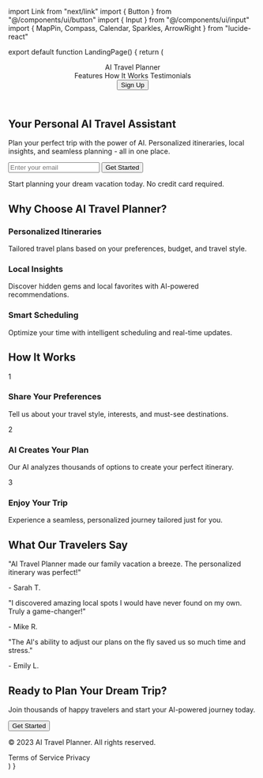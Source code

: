 import Link from "next/link"
import { Button } from "@/components/ui/button"
import { Input } from "@/components/ui/input"
import { MapPin, Compass, Calendar, Sparkles, ArrowRight } from "lucide-react"

export default function LandingPage() {
  return (
    <div className="flex flex-col min-h-screen">
      <header className="px-4 lg:px-6 h-14 flex items-center">
        <Link className="flex items-center justify-center" href="#">
          <Compass className="h-6 w-6" />
          <span className="ml-2 text-2xl font-bold">AI Travel Planner</span>
        </Link>
        <nav className="ml-auto flex gap-4 sm:gap-6">
          <Link className="text-sm font-medium hover:underline underline-offset-4" href="#">
            Features
          </Link>
          <Link className="text-sm font-medium hover:underline underline-offset-4" href="#">
            How It Works
          </Link>
          <Link className="text-sm font-medium hover:underline underline-offset-4" href="#">
            Testimonials
          </Link>
        </nav>
        <Button className="ml-4" variant="outline">
          Sign Up
        </Button>
      </header>
      <main className="flex-1">
        <section className="w-full py-12 md:py-24 lg:py-32 xl:py-48">
          <div className="container px-4 md:px-6">
            <div className="flex flex-col items-center space-y-4 text-center">
              <div className="space-y-2">
                <h1 className="text-3xl font-bold tracking-tighter sm:text-4xl md:text-5xl lg:text-6xl/none">
                  Your Personal AI Travel Assistant
                </h1>
                <p className="mx-auto max-w-[700px] text-gray-500 md:text-xl dark:text-gray-400">
                  Plan your perfect trip with the power of AI. Personalized itineraries, local insights, and seamless planning - all in one place.
                </p>
              </div>
              <div className="w-full max-w-sm space-y-2">
                <form className="flex space-x-2">
                  <Input className="max-w-lg flex-1" placeholder="Enter your email" type="email" />
                  <Button type="submit">Get Started</Button>
                </form>
                <p className="text-xs text-gray-500 dark:text-gray-400">
                  Start planning your dream vacation today. No credit card required.
                </p>
              </div>
            </div>
          </div>
        </section>
        <section className="w-full py-12 md:py-24 lg:py-32 bg-gray-100 dark:bg-gray-800">
          <div className="container px-4 md:px-6">
            <h2 className="text-3xl font-bold tracking-tighter sm:text-5xl text-center mb-12">Why Choose AI Travel Planner?</h2>
            <div className="grid gap-10 sm:grid-cols-2 md:grid-cols-3">
              <div className="flex flex-col items-center space-y-2 border-gray-800 p-4 rounded-lg">
                <MapPin className="h-8 w-8 text-primary" />
                <h3 className="text-xl font-bold">Personalized Itineraries</h3>
                <p className="text-sm text-gray-500 dark:text-gray-400 text-center">
                  Tailored travel plans based on your preferences, budget, and travel style.
                </p>
              </div>
              <div className="flex flex-col items-center space-y-2 border-gray-800 p-4 rounded-lg">
                <Compass className="h-8 w-8 text-primary" />
                <h3 className="text-xl font-bold">Local Insights</h3>
                <p className="text-sm text-gray-500 dark:text-gray-400 text-center">
                  Discover hidden gems and local favorites with AI-powered recommendations.
                </p>
              </div>
              <div className="flex flex-col items-center space-y-2 border-gray-800 p-4 rounded-lg">
                <Calendar className="h-8 w-8 text-primary" />
                <h3 className="text-xl font-bold">Smart Scheduling</h3>
                <p className="text-sm text-gray-500 dark:text-gray-400 text-center">
                  Optimize your time with intelligent scheduling and real-time updates.
                </p>
              </div>
            </div>
          </div>
        </section>
        <section className="w-full py-12 md:py-24 lg:py-32">
          <div className="container px-4 md:px-6">
            <h2 className="text-3xl font-bold tracking-tighter sm:text-5xl text-center mb-12">How It Works</h2>
            <div className="grid gap-10 sm:grid-cols-2 md:grid-cols-3">
              <div className="flex flex-col items-center space-y-2 border-gray-800 p-4 rounded-lg">
                <div className="flex h-10 w-10 items-center justify-center rounded-full bg-primary text-white">1</div>
                <h3 className="text-xl font-bold">Share Your Preferences</h3>
                <p className="text-sm text-gray-500 dark:text-gray-400 text-center">
                  Tell us about your travel style, interests, and must-see destinations.
                </p>
              </div>
              <div className="flex flex-col items-center space-y-2 border-gray-800 p-4 rounded-lg">
                <div className="flex h-10 w-10 items-center justify-center rounded-full bg-primary text-white">2</div>
                <h3 className="text-xl font-bold">AI Creates Your Plan</h3>
                <p className="text-sm text-gray-500 dark:text-gray-400 text-center">
                  Our AI analyzes thousands of options to create your perfect itinerary.
                </p>
              </div>
              <div className="flex flex-col items-center space-y-2 border-gray-800 p-4 rounded-lg">
                <div className="flex h-10 w-10 items-center justify-center rounded-full bg-primary text-white">3</div>
                <h3 className="text-xl font-bold">Enjoy Your Trip</h3>
                <p className="text-sm text-gray-500 dark:text-gray-400 text-center">
                  Experience a seamless, personalized journey tailored just for you.
                </p>
              </div>
            </div>
          </div>
        </section>
        <section className="w-full py-12 md:py-24 lg:py-32 bg-gray-100 dark:bg-gray-800">
          <div className="container px-4 md:px-6">
            <h2 className="text-3xl font-bold tracking-tighter sm:text-5xl text-center mb-12">What Our Travelers Say</h2>
            <div className="grid gap-10 sm:grid-cols-2 md:grid-cols-3">
              <div className="flex flex-col items-center space-y-2 border-gray-800 p-4 rounded-lg">
                <Sparkles className="h-8 w-8 text-yellow-500" />
                <p className="text-sm text-gray-500 dark:text-gray-400 text-center">
                  "AI Travel Planner made our family vacation a breeze. The personalized itinerary was perfect!"
                </p>
                <p className="font-bold">- Sarah T.</p>
              </div>
              <div className="flex flex-col items-center space-y-2 border-gray-800 p-4 rounded-lg">
                <Sparkles className="h-8 w-8 text-yellow-500" />
                <p className="text-sm text-gray-500 dark:text-gray-400 text-center">
                  "I discovered amazing local spots I would have never found on my own. Truly a game-changer!"
                </p>
                <p className="font-bold">- Mike R.</p>
              </div>
              <div className="flex flex-col items-center space-y-2 border-gray-800 p-4 rounded-lg">
                <Sparkles className="h-8 w-8 text-yellow-500" />
                <p className="text-sm text-gray-500 dark:text-gray-400 text-center">
                  "The AI's ability to adjust our plans on the fly saved us so much time and stress."
                </p>
                <p className="font-bold">- Emily L.</p>
              </div>
            </div>
          </div>
        </section>
        <section className="w-full py-12 md:py-24 lg:py-32">
          <div className="container px-4 md:px-6">
            <div className="flex flex-col items-center space-y-4 text-center">
              <div className="space-y-2">
                <h2 className="text-3xl font-bold tracking-tighter sm:text-5xl">
                  Ready to Plan Your Dream Trip?
                </h2>
                <p className="mx-auto max-w-[700px] text-gray-500 md:text-xl dark:text-gray-400">
                  Join thousands of happy travelers and start your AI-powered journey today.
                </p>
              </div>
              <Button className="inline-flex h-9 items-center justify-center rounded-md bg-primary px-4 py-2 text-sm font-medium text-primary-foreground shadow transition-colors hover:bg-primary/90 focus-visible:outline-none focus-visible:ring-1 focus-visible:ring-ring disabled:pointer-events-none disabled:opacity-50">
                Get Started <ArrowRight className="ml-2 h-4 w-4" />
              </Button>
            </div>
          </div>
        </section>
      </main>
      <footer className="flex flex-col gap-2 sm:flex-row py-6 w-full shrink-0 items-center px-4 md:px-6 border-t">
        <p className="text-xs text-gray-500 dark:text-gray-400">© 2023 AI Travel Planner. All rights reserved.</p>
        <nav className="sm:ml-auto flex gap-4 sm:gap-6">
          <Link className="text-xs hover:underline underline-offset-4" href="#">
            Terms of Service
          </Link>
          <Link className="text-xs hover:underline underline-offset-4" href="#">
            Privacy
          </Link>
        </nav>
      </footer>
    </div>
  )
}
